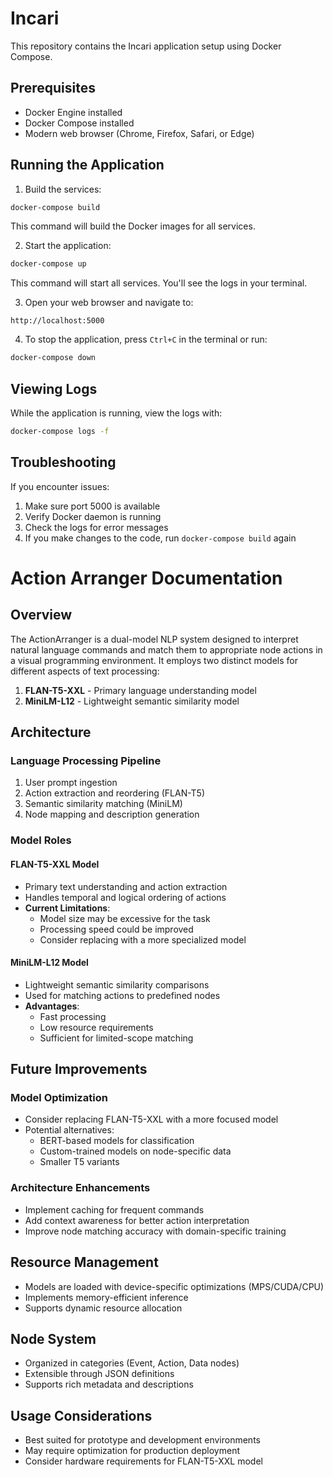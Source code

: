 # Incari

This repository contains the Incari application setup using Docker Compose.

## Prerequisites

- Docker Engine installed
- Docker Compose installed
- Modern web browser (Chrome, Firefox, Safari, or Edge)

## Running the Application

1. Build the services:
```bash
docker-compose build
```
This command will build the Docker images for all services.

2. Start the application:
```bash
docker-compose up
```
This command will start all services. You'll see the logs in your terminal.

3. Open your web browser and navigate to:
```
http://localhost:5000
```

4. To stop the application, press `Ctrl+C` in the terminal or run:
```bash
docker-compose down
```

## Viewing Logs

While the application is running, view the logs with:
```bash
docker-compose logs -f
```

## Troubleshooting

If you encounter issues:
1. Make sure port 5000 is available
2. Verify Docker daemon is running
3. Check the logs for error messages
4. If you make changes to the code, run `docker-compose build` again



# Action Arranger Documentation

## Overview
The ActionArranger is a dual-model NLP system designed to interpret natural language commands and match them to appropriate node actions in a visual programming environment. It employs two distinct models for different aspects of text processing:

1. **FLAN-T5-XXL** - Primary language understanding model
2. **MiniLM-L12** - Lightweight semantic similarity model

## Architecture

### Language Processing Pipeline
1. User prompt ingestion
2. Action extraction and reordering (FLAN-T5)
3. Semantic similarity matching (MiniLM)
4. Node mapping and description generation

### Model Roles

#### FLAN-T5-XXL Model
- Primary text understanding and action extraction
- Handles temporal and logical ordering of actions
- **Current Limitations**: 
  - Model size may be excessive for the task
  - Processing speed could be improved
  - Consider replacing with a more specialized model

#### MiniLM-L12 Model
- Lightweight semantic similarity comparisons
- Used for matching actions to predefined nodes
- **Advantages**:
  - Fast processing
  - Low resource requirements
  - Sufficient for limited-scope matching

## Future Improvements

### Model Optimization
- Consider replacing FLAN-T5-XXL with a more focused model
- Potential alternatives:
  - BERT-based models for classification
  - Custom-trained models on node-specific data
  - Smaller T5 variants

### Architecture Enhancements
- Implement caching for frequent commands
- Add context awareness for better action interpretation
- Improve node matching accuracy with domain-specific training

## Resource Management
- Models are loaded with device-specific optimizations (MPS/CUDA/CPU)
- Implements memory-efficient inference
- Supports dynamic resource allocation

## Node System
- Organized in categories (Event, Action, Data nodes)
- Extensible through JSON definitions
- Supports rich metadata and descriptions

## Usage Considerations
- Best suited for prototype and development environments
- May require optimization for production deployment
- Consider hardware requirements for FLAN-T5-XXL model